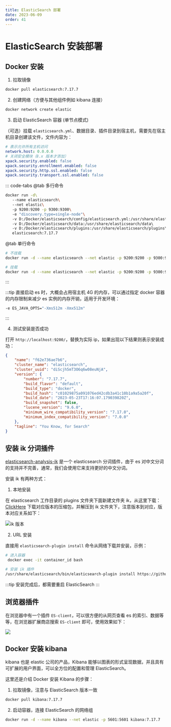 ```yaml
---
title: ElasticSearch 部署
date: 2023-06-09
order: 41
---
```


# ElasticSearch 安装部署

## Docker 安装

1. 拉取镜像

```bash
docker pull elasticsearch:7.17.7
```

2. 创建网络（方便与其他组件例如 kibana 连接）

```bash
docker network create elastic
```

3. 启动 ElasticSearch 容器 (单节点模式)

（可选）挂载 `elasticsearch.yml`、数据目录、插件目录到宿主机，需要先在宿主机目录创建该文件，文件内容为：

```yaml
# 表示允许所有主机访问
network.host: 0.0.0.0
# 关闭安全模块（8.x 版本才添加）
xpack.security.enabled: false
xpack.security.enrollment.enabled: false
xpack.security.http.ssl.enabled: false
xpack.security.transport.ssl.enabled: false
```

::: code-tabs
@tab 多行命令
```bash
docker run -d\ 
   --name elasticsearch\ 
   --net elastic\ 
   -p 9200:9200 -p 9300:9300\ 
   -e "discovery.type=single-node"\ 
   -v D:/Docker/elasticsearch/config/elasticsearch.yml:/usr/share/elasticsearch/config/elasticsearch.yml\ 
   -v D:/Docker/elasticsearch/data:/usr/share/elasticsearch/data\ 
   -v D:/Docker/elasticsearch/plugins:/usr/share/elasticsearch/plugins\ 
   elasticsearch:7.17.7  
```

@tab 单行命令
```bash
# 不挂载
docker run -d --name elasticsearch --net elastic -p 9200:9200 -p 9300:9300 -e "discovery.type=single-node" -e ES_JAVA_OPTS="-Xms512m -Xmx512m" elasticsearch:7.17.7

# 挂载
docker run -d --name elasticsearch --net elastic -p 9200:9200 -p 9300:9300 -e "discovery.type=single-node" -e ES_JAVA_OPTS="-Xms512m -Xmx512m" -v D:/Docker/elasticsearch/config/elasticsearch.yml:/usr/share/elasticsearch/config/elasticsearch.yml -v D:/Docker/elasticsearch/data:/usr/share/elasticsearch/data -v D:/Docker/elasticsearch/plugins:/usr/share/elasticsearch/plugins elasticsearch:7.17.7
```
:::

:::tip
直接启动 es 时，大概会占用宿主机 4G 的内存，可以通过指定 docker 容器的内存限制来减少 es 实例的内存开销，适用于开发环境：

```bash
-e ES_JAVA_OPTS="-Xms512m -Xmx512m"
```
:::


4. 测试安装是否成功

打开 `http://localhost:9200/`，替换为实际 ip，如果出现以下结果则表示安装成功：

```json
{
    "name": "f62e736ae7b6",
    "cluster_name": "elasticsearch",
    "cluster_uuid": "diScjh5mT3O6q6w08euNjA",
    "version": {
        "number": "7.17.7",
        "build_flavor": "default",
        "build_type": "docker",
        "build_hash": "c01029875a091076ed42cdb3a41c10b1a9a5a20f",
        "build_date": "2023-05-23T17:16:07.179039820Z",
        "build_snapshot": false,
        "lucene_version": "9.6.0",
        "minimum_wire_compatibility_version": "7.17.0",
        "minimum_index_compatibility_version": "7.0.0"
    },
    "tagline": "You Know, for Search"
}
```

## 安装 ik 分词插件

[elasticsearch-analysis-ik](https://github.com/medcl/elasticsearch-analysis-ik) 是一个 elasticsearch 分词插件，由于 es 对中文分词的支持并不完善，通常，我们会使用它来支持更好的中文分词。

安装 ik 有两种方式：

1. 本地安装

在 elasticsearch 工作目录的 plugins 文件夹下面新建文件夹 ik，从这里下载：[ClickHere](https://github.com/medcl/elasticsearch-analysis-ik/releases) 下载对应版本的压缩包，并解压到 ik 文件夹下，注意版本到对应，版本对应关系如下：

![ik 版本](https://cdn.jsdelivr.net/gh/AlexChen68/OSS@master/images/2023/1686302638366.png)

2. URL 安装

直接用 `elasticsearch-plugin install` 命令从网络下载并安装，示例：

```bash
# 进入容器
 docker exec -it container_id bash

# 安装 ik 插件
/usr/share/elasticsearch/bin/elasticsearch-plugin install https://github.com/medcl/elasticsearch-analysis-ik/releases/download/v7.17.7/elasticsearch-analysis-ik-7.17.7.zip
```

:::tip
安装完成后，都需要重启 ElasticSearch
:::

## 浏览器插件

在浏览器中有一个插件 `ES-client`，可以很方便的从网页查看 es 的索引、数据等等，在浏览器扩展商店搜索 `ES-client` 即可，使用效果如下：

![](https://cdn.jsdelivr.net/gh/AlexChen68/OSS@master/images/2023/1686308053401.png)

## Docker 安装 kibana

kibana 也是 elastic 公司的产品，Kibana 能够以图表的形式呈现数据，并且具有可扩展的用户界面，可以全方位的配置和管理 ElasticSearch。

这里还是介绍 Docker 安装 Kibana 的步骤：

1. 拉取镜像，注意与 ElasticSearch 版本一致

```bash
docker pull kibana:7.17.7
```

2. 启动容器，连接 ElasticSearch 的网络组

```bash
docker run -d --name kibana --net elastic -p 5601:5601 kibana:7.17.7
```